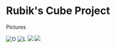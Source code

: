 # Rubik's Cube Project

Pictures

![O](https://user-images.githubusercontent.com/105824823/170402701-ecd3f06c-bbcb-4794-8e7a-d660449e9809.png)
![L](https://user-images.githubusercontent.com/105824823/170402706-99f71bbd-7083-4ec7-b8d0-9c83f018d888.png)
![](https://user-images.githubusercontent.com/105824823/170402707-389cb0c6-3560-44b9-8092-30068494da88.png)
![](https://user-images.githubusercontent.com/105824823/170402708-d0ebc5ca-7d36-427f-92b5-f86f9d92aa09.png)
